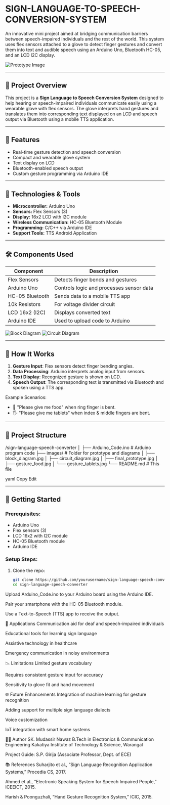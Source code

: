 # SIGN-LANGUAGE-TO-SPEECH-CONVERSION-SYSTEM

An innovative mini project aimed at bridging communication barriers between speech-impaired individuals and the rest of the world. This system uses flex sensors attached to a glove to detect finger gestures and convert them into text and audible speech using an Arduino Uno, Bluetooth HC-05, and an LCD I2C display.

![Prototype Image](image3/final_prototype.jpg) <!-- Replace with actual image filename -->

---

## 📌 Project Overview

This project is a **Sign Language to Speech Conversion System** designed to help hearing or speech-impaired individuals communicate easily using a wearable glove with flex sensors. The glove interprets hand gestures and translates them into corresponding text displayed on an LCD and speech output via Bluetooth using a mobile TTS application.

---

## 🔧 Features

- Real-time gesture detection and speech conversion
- Compact and wearable glove system
- Text display on LCD
- Bluetooth-enabled speech output
- Custom gesture programming via Arduino IDE

---

## 🧰 Technologies & Tools

- **Microcontroller:** Arduino Uno
- **Sensors:** Flex Sensors (3)
- **Display:** 16x2 LCD with I2C module
- **Wireless Communication:** HC-05 Bluetooth Module
- **Programming:** C/C++ via Arduino IDE
- **Support Tools:** TTS Android Application

---

## 🛠️ Components Used

| Component            | Description                                  |
|---------------------|----------------------------------------------|
| Flex Sensors         | Detects finger bends and gestures            |
| Arduino Uno          | Controls logic and processes sensor data     |
| HC-05 Bluetooth      | Sends data to a mobile TTS app               |
| 10k Resistors        | For voltage divider circuit                  |
| LCD 16x2 (I2C)       | Displays converted text                      |
| Arduino IDE          | Used to upload code to Arduino               |

![Block Diagram](image1/block_diagram.jpg) <!-- Replace with actual image filename -->
![Circuit Diagram](image2/Flowchart.jpg) <!-- Replace with actual image filename -->

---

## 🚀 How It Works

1. **Gesture Input**: Flex sensors detect finger bending angles.
2. **Data Processing**: Arduino interprets analog input from sensors.
3. **Text Display**: Recognized gesture is shown on LCD.
4. **Speech Output**: The corresponding text is transmitted via Bluetooth and spoken using a TTS app.

Example Scenarios:
- 🤲 "Please give me food" when ring finger is bent.
- 🖐️ "Please give me tablets" when index & middle fingers are bent.

---

## 📂 Project Structure

/sign-language-speech-converter
│
├── Arduino_Code.ino # Arduino program code
├── images/ # Folder for prototype and diagrams
│ ├── block_diagram.jpg
│ ├── circuit_diagram.jpg
│ ├── final_prototype.jpg
│ ├── gesture_food.jpg
│ └── gesture_tablets.jpg
└── README.md # This file

yaml
Copy
Edit

---

## 📝 Getting Started

### Prerequisites:
- Arduino Uno
- Flex sensors (3)
- LCD 16x2 with I2C module
- HC-05 Bluetooth module
- Arduino IDE

### Setup Steps:
1. Clone the repo:
   ```bash
   git clone https://github.com/yourusername/sign-language-speech-converter.git
   cd sign-language-speech-converter
Upload Arduino_Code.ino to your Arduino board using the Arduino IDE.

Pair your smartphone with the HC-05 Bluetooth module.

Use a Text-to-Speech (TTS) app to receive the output.

🎯 Applications
Communication aid for deaf and speech-impaired individuals

Educational tools for learning sign language

Assistive technology in healthcare

Emergency communication in noisy environments

📉 Limitations
Limited gesture vocabulary

Requires consistent gesture input for accuracy

Sensitivity to glove fit and hand movement

🌐 Future Enhancements
Integration of machine learning for gesture recognition

Adding support for multiple sign language dialects

Voice customization

IoT integration with smart home systems

👨‍🎓 Author
SK. Mudassir Nawaz
B.Tech in Electronics & Communication Engineering
Kakatiya Institute of Technology & Science, Warangal

Project Guide: S.P. Girija (Associate Professor, Dept. of ECE)

📚 References
Suharjito et al., “Sign Language Recognition Application Systems,” Procedia CS, 2017.

Ahmed et al., “Electronic Speaking System for Speech Impaired People,” ICEEICT, 2015.

Harish & Poonguzhali, “Hand Gesture Recognition System,” ICIC, 2015.
